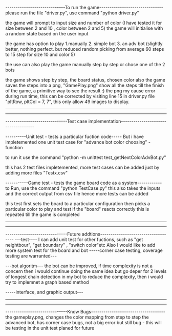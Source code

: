 -----------------------------To run the game-------------------------------
please run the file "driver.py", use command
"python driver.py"

the game will prompt to input size and number of color (I have tested it for size between 2 and 10 , color between 2 and 5)
the game will initialise with a random state based on the user input

the game has option to play
1.manually 2. simple bot 3. an adv bot (slightly better, nothing perfect. but reduced random picking from average 60 steps to 15 step for size 10 and color 5)

the use can also play the game manually step by step
or chose one of the 2 bots

the game shows step by step, the board status, chosen color
also the game saves the steps into a png, "GamePlay.png"
show all the steps till the finish of the game, a primitive way to see the result :)
the png my cause error during run time, this can be corrected by visiting line 15 in driver.py file
"pltRow, pltCol = 7, 7", this only allow 49 images to display.

---

---

------------------------------Test case implementation------------------------------------

----------Unit test - tests a particular fuction code-----
But i have impletemented one unit test case for "advance bot color choosing" - function

to run it use the command "python -m unittest test_getNextColorAdvBot.py"

this has 2 test files impletemented, more test cases can be added just by adding more files "Testx.csv"

-----------Game test - tests the game board code as a system------------
to Run, use the command "python TestCase.py"
this also takes the inputs and the correct output from csv file
hence more tests can be added

this test first sets the board to a particular configuration
then picks a particular color to play and test if the "board" reacts correctly
this is repeated till the game is completed

---

---

------------------------------Future addtions------------------------------------
---test----
I can add unit test for other fuctions, such as "get neightbour", "get boundary" , "switch color"etc
Also I would like to add more system test for the board and bot
-----corner case testing, coverage testing are warranted---

---bot algoritm---
the bot can be improved,
if time complexity is not a concern then i would continue doing the same idea but go deper for 2 levels of
longest chain detection in my bot
to reduce the complexity, then i would try to implemnet a graph based method

-----interface, and graphic output---

---

---

------------------------------Know Bugs------------------------------------
the gameplay.png, changes the color mapping from step to step
the advanced bot, has corner case bugs, not a big error but still bug - this will be testing in the unit test planed for future
